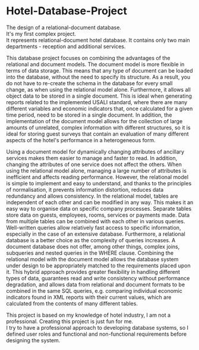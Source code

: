 # Hotel-Database-Project
The design of a relational-document database. <br/>
It's my first complex project. <br/>
It represents relational-document hotel database. It contains only two main departments - reception and additional services. <br/>

This database project focuses on combining the advantages of the relational and document models. The document model is more flexible in terms of data storage. 
This means that any type of document can be loaded into the database, without the need to specify its structure.
As a result, you do not have to re-create the schema in the database for every small change, as when using the relational model alone. 
Furthermore, it allows all object data to be stored in a single document.
This is ideal when generating reports related to the implemented USALI standard, where there are many different variables and economic indicators that, once calculated for a given time period, need to be stored in a single document. 
In addition, the implementation of the document model allows for the collection of large amounts of unrelated, complex information with different structures, so it is ideal for storing guest surveys that contain an evaluation of many different aspects of the hotel's performance in a heterogeneous form.

Using a document model for dynamically changing attributes of ancillary services makes them easier to manage and faster to read.
In addition, changing the attributes of one service does not affect the others. When using the relational model alone, managing a large number of attributes is inefficient and affects reading performance.
However, the relational model is simple to implement and easy to understand, and thanks to the principles of normalisation, it prevents information distortion, reduces data redundancy and allows consistency. 
In the relational model, tables are independent of each other and can be modified in any way. 
This makes it an easy way to organise data on specific company processes. Separate tables store data on guests, employees, rooms, services or payments made. 
Data from multiple tables can be combined with each other in various queries. Well-written queries allow relatively fast access to specific information, especially in the case of an extensive database. 
Furthermore, a relational database is a better choice as the complexity of queries increases.
A document database does not offer, among other things, complex joins, subqueries and nested queries in the WHERE clause. 
Combining the relational model with the document model allows the database system under design to be appropriately matched to the requirements placed upon it. 
This hybrid approach provides greater flexibility in handling different types of data, guarantees read and write consistency without performance degradation, and allows data from relational and document formats to be combined in the same SQL queries, e.g. comparing individual economic indicators found in XML reports with their current values, which are calculated from the contents of many different tables.

This project is based on my knowledge of hotel industry, I am not a professional. Creating this project is just fun for me. </br>
I try to have a professional approach to developing database systems, so I defined user roles and functional and non-functional requirements before designing the system. </br>


